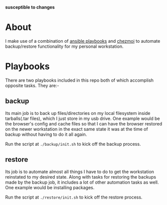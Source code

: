 **susceptible to changes**

# About
I make use of a combination of [ansible playbooks](https://docs.ansible.com/ansible/latest/playbook_guide/playbooks_intro.html) and [chezmoi](https://www.chezmoi.io/)
to automate backup/restore functionality for my personal workstation.

# Playbooks
There are two playbooks included in this repo both of which accomplish opposite tasks. They are:-

## backup

Its main job is to back up files/directories on my local filesystem inside tarballs(.tar files), which I just store in my usb drive. One example would be the browser's config
and cache files so that I can have the browser restored on the newer workstation in the exact same state it was at the time of backup without having to do it all again.

Run the script at `./backup/init.sh` to kick off the backup process.

## restore

Its job is to automate almost all things I have to do to get the workstation reinstated to my desired state. Along with tasks for restoring the backups made by
the backup job, it includes a lot of other automation tasks as well. One example would be installing packages.

Run the script at `./restore/init.sh` to kick off the restore process.
